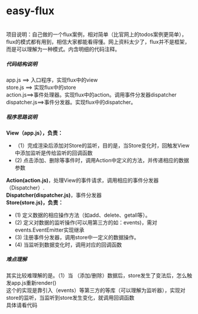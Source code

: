 # easy-flux
<br/>
项目说明：自己做的一个flux案例，相对简单（比官网上的todos案例更简单），flux的模式都有用到，相信大家都能看得懂。网上资料太少了，flux并不是框架，而是可以理解为一种模式。内含明细的代码注释。
<h5>代码结构说明</h5>
app.js ==> 入口程序，实现flux中的view<br />
store.js ==> 实现flux中的store<br />
action.js==>事件处理器。实现flux中的action。调用事件分发器dispatcher<br />
dispatcher.js==>事件分发器。实现flux中的dispatcher。
<h5>程序思路说明</h5>
<strong>View（app.js），负责：</strong>
<ul>
<li>（1）完成渲染后添加对Store的监听，目的是，当Store变化时，回触发View中添加监听是传给监听的回调函数</li>
<li>(2) 点击添加、删除等事件时，调用Action中定义的方法，并传递相应的数据参数</li>
</ul>
<strong>Action(action.js)</strong>，处理View的事件请求，调用相应的事件分发器（Dispatcher）.<br />
<strong>Dispatcher(dispatcher.js)</strong>，事件分发器<br />
<strong>Store(store.js)，负责：</strong>
<ul>
<li>(1) 定义数据的相应操作方法（如add、delete、getall等）。</li>
<li>(2) 定义对数据的监听操作(可以用第三方的如：events)，需对events.EventEmitter实现继承</li>
<li>(3) 注册事件分发器，调用store中一定义的数据操作。</li>
<li>(4) 当监听到数据变化时，调用对应的回调函数</li>
</ul>
<h5>难点理解</h5>
其实比较难理解的是。（1）当 （添加/删除）数据后，store发生了变法后，怎么触发app.js重新render()<br />
这个的实现是靠引入（events）等第三方的等库（可以理解为监听器），实现对store的监听，当监听到store发生变化，就调用回调函数<br />
具体请看代码
